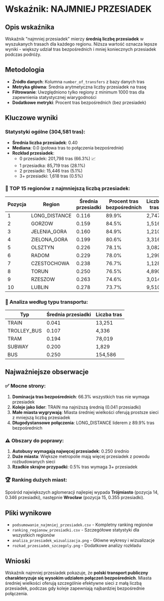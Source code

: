 # Wskaźnik: NAJMNIEJ PRZESIADEK

## Opis wskaźnika
Wskaźnik "najmniej przesiadek" mierzy **średnią liczbę przesiadek** w wyszukanych trasach dla każdego regionu. Niższa wartość oznacza lepsze wyniki - większy udział tras bezpośrednich i mniej koniecznych przesiadek podczas podróży.

## Metodologia
- **Źródło danych**: Kolumna `number_of_transfers` z bazy danych tras
- **Metryka główna**: Średnia arytmetyczna liczby przesiadek na trasę
- **Filtrowanie**: Uwzględniono tylko regiony z minimum 1000 tras dla zapewnienia statystycznej wiarygodności
- **Dodatkowe metryki**: Procent tras bezpośrednich (bez przesiadek)

## Kluczowe wyniki

### Statystyki ogólne (304,581 tras):
- **Średnia liczba przesiadek**: 0.40
- **Mediana**: 0.0 (połowa tras to połączenia bezpośrednie)
- **Rozkład przesiadek**:
  - 0 przesiadek: 201,798 tras (66.3%) 📈
  - 1 przesiadka: 85,719 tras (28.1%)
  - 2 przesiadki: 15,446 tras (5.1%)
  - 3+ przesiadki: 1,618 tras (0.5%)

### 🥇 TOP 15 regionów z najmniejszą liczbą przesiadek:

| Pozycja | Region | Średnia przesiadki | Procent tras bezpośrednich | Liczba tras |
|---------|--------|-------------------|---------------------------|-------------|
| 1 | LONG_DISTANCE | 0.116 | 89.9% | 2,747 |
| 2 | GORZOW | 0.159 | 84.5% | 1,516 |
| 3 | JELENIA_GORA | 0.160 | 84.9% | 1,210 |
| 4 | ZIELONA_GORA | 0.199 | 80.6% | 3,316 |
| 5 | OLSZTYN | 0.226 | 78.1% | 3,082 |
| 6 | RADOM | 0.229 | 78.0% | 1,299 |
| 7 | CZESTOCHOWA | 0.238 | 76.7% | 1,128 |
| 8 | TORUN | 0.250 | 76.5% | 4,890 |
| 9 | RZESZOW | 0.263 | 74.6% | 3,014 |
| 10 | LUBLIN | 0.278 | 73.7% | 9,510 |

### 🚌 Analiza według typu transportu:
| Typ | Średnia przesiadki | Liczba tras |
|-----|-------------------|-------------|
| TRAIN | 0.041 | 13,251 |
| TROLLEY_BUS | 0.107 | 4,336 |
| TRAM | 0.194 | 78,019 |
| SUBWAY | 0.200 | 1,829 |
| BUS | 0.250 | 154,586 |

## Najważniejsze obserwacje

### ✅ Mocne strony:
1. **Dominacja tras bezpośrednich**: 66.3% wszystkich tras nie wymaga przesiadek
2. **Koleje jako lider**: TRAIN ma najniższą średnią (0.041 przesiadki)
3. **Małe miasta wygrywają**: Miasta średniej wielkości oferują prostsze sieci z mniejszą liczbą przesiadek
4. **Długodystansowe połączenia**: LONG_DISTANCE liderem z 89.9% tras bezpośrednich

### ⚠️ Obszary do poprawy:
1. **Autobusy wymagają najwęcej przesiadek**: 0.250 średnio
2. **Duże miasta**: Większe metropolie mają więcej przesiadek z powodu rozbudowanych sieci
3. **Rzadkie skrajne przypadki**: 0.5% tras wymaga 3+ przesiadek

### 🏆 Ranking dużych miast:
Spośród największych aglomeracji najlepiej wypada **Trójmiasto** (pozycja 14, 0.346 przesiadki), następnie **Wrocław** (pozycja 15, 0.355 przesiadki).

## Pliki wynikowe
- `podsumowanie_najmniej_przesiadek.csv` - Kompletny ranking regionów
- `ranking_regionow_przesiadki.csv` - Szczegółowe statystyki dla wszystkich regionów
- `analiza_przesiadek_wizualizacja.png` - Główne wykresy i wizualizacje
- `rozkad_przesiadek_szczegoly.png` - Dodatkowe analizy rozkładu

## Wnioski
Wskaźnik najmniej przesiadek pokazuje, że **polski transport publiczny charakteryzuje się wysokim udziałem połączeń bezpośrednich**. Miasta średniej wielkości oferują szczególnie efektywne sieci z małą liczbą przesiadek, podczas gdy koleje zapewniają najbardziej bezpośrednie połączenia. 